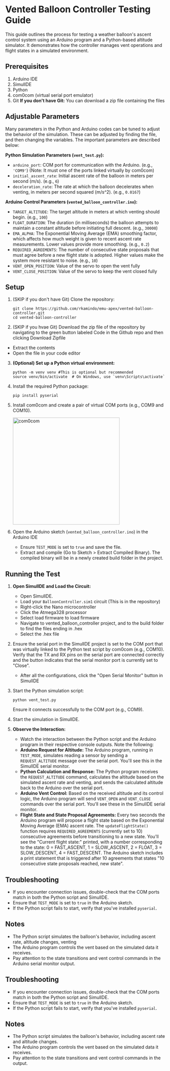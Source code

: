# Vented Balloon Controller Testing Guide

This guide outlines the process for testing a weather balloon's ascent control system using an Arduino program and a Python-based altitude simulator. It demonstrates how the controller manages vent operations and flight states in a simulated environment.

## Prerequisites

1.  Arduino IDE
2.  SimulIDE
3.  Python
4.  com0com (virtual serial port emulator)
5.  Git **If you don't have Git:** You can download a zip file containing the files

## Adjustable Parameters

Many parameters in the Python and Arduino codes can be tuned to adjust the behavior of the simulation. These can be adjusted by finding the file, and then changing the variables. The important parameters are described below:

**Python Simulation Parameters (`vent_test.py`):**

- `arduino_port`: COM port for communication with the Arduino. (e.g., `'COM9'`) (Note: It must one of the ports linked virtually by com0com)
- `initial_ascent_rate`: Initial ascent rate of the balloon in meters per second (m/s). (e.g., `6`)
- `deceleration_rate`: The rate at which the balloon decelerates when venting, in meters per second squared (m/s^2). (e.g., `0.0167`)

**Arduino Control Parameters (`vented_balloon_controller.ino`):**

- `TARGET_ALTITUDE`: The target altitude in meters at which venting should begin. (e.g., `100`)
- `FLOAT_DURATION`: The duration (in milliseconds) the balloon attempts to maintain a constant altitude before initiating full descent. (e.g., `30000`)
- `EMA_ALPHA`: The Exponential Moving Average (EMA) smoothing factor, which affects how much weight is given to recent ascent rate measurements. Lower values provide more smoothing. (e.g., `0.2`)
- `REQUIRED_AGREEMENTS`: The number of consecutive state proposals that must agree before a new flight state is adopted. Higher values make the system more resistant to noise. (e.g., `10`)
- `VENT_OPEN_POSITION`: Value of the servo to open the vent fully
- `VENT_CLOSE_POSITION`: Value of the servo to keep the vent closed fully

## Setup

1. (SKIP if you don't have Git) Clone the repository:

   ```
   git clone https://github.com/rkamindo/emu-apex/vented-balloon-controller.git
   cd vented-balloon-controller
   ```

2. (SKIP if you hvae Git) Download the zip file of the repository by navigating to the green button labeled Code in the Github repo and then clicking Download Zipfile

- Extract the contents
- Open the file in your code editor

3.  **(Optional) Set up a Python virtual environment:**

    ```
    python -m venv venv #This is optional but recommended
    source venv/bin/activate  # On Windows, use `venv\Scripts\activate`
    ```

4.  Install the required Python package:

    ```
    pip install pyserial
    ```

5.  Install com0com and create a pair of virtual COM ports (e.g., COM9 and COM10).

    <img width="336" alt="com0com" src="https://github.com/user-attachments/assets/7dd78769-2f04-4944-b7ca-3084dd03b462" />


7.  Open the Arduino sketch (`vented_balloon_controller.ino`) in the Arduino IDE
    - Ensure `TEST_MODE` is set to `true` and save the file.
    - Extract and compile (Go to Sketch > Extract Compiled Binary). The compiled binary will be in a newly created build folder in the project.

## Running the Test

1.  **Open SimulIDE and Load the Circuit:**

    - Open SimulIDE.
    - Load your `BalloonController.sim1` circuit (This is in the repository)
    - Right-click the Nano microcontroller
    - Click the Atmega328 processor
    - Select load firmware to load firmware
    - Navigate to vented_balloon_controller project, and to the build folder to find the files ending in .hex
    - Select the .hex file

2.  Ensure the serial port in the SimulIDE project is set to the COM port that was virtually linked to the Python test script by com0com (e.g., COM10). Verify that the TX and RX pins on the serial port are connected correctly and the button indicates that the serial monitor port is currently set to "Close".

    - After all the configurations, click the "Open Serial Monitor" button in SimulIDE

3.  Start the Python simulation script:

    ```
    python vent_test.py
    ```

    Ensure it connects successfully to the COM port (e.g., COM9).

4.  Start the simulation in SimulIDE.

5.  **Observe the Interaction:**

    - Watch the interaction between the Python script and the Arduino program in their respective console outputs. Note the following:
    - **Arduino Request for Altitude:** The Arduino program, running in `TEST_MODE`, simulates reading a sensor by sending a `REQUEST_ALTITUDE` message over the serial port. You'll see this in the SimulIDE serial monitor.
    - **Python Calculation and Response:** The Python program receives the `REQUEST_ALTITUDE` command, calculates the altitude based on the simulated ascent rate and venting, and sends the calculated altitude back to the Arduino over the serial port.
    - **Arduino Vent Control:** Based on the received altitude and its control logic, the Arduino program will send `VENT_OPEN` and `VENT_CLOSE` commands over the serial port. You'll see these in the SimulIDE serial monitor.

    * **Flight State and State Proposal Agreements:** Every two seconds the Arduino program will propose a flight state based on the Exponential Moving Average (EMA) ascent rate. The `updateFlightState()` function requires `REQUIRED_AGREEMENTS` (currently set to 10) consecutive agreements before transitioning to a new state. You'll see the "Current flight state:" printed, with a number corresponding to the state: 0 = FAST_ASCENT, 1 = SLOW_ASCENT, 2 = FLOAT, 3 = SLOW_DESCENT, 4 = FAST_DESCENT. The Arduino sketch includes a print statement that is triggered after 10 agreements that states "10 consecutive state proposals reached, new state".

## Troubleshooting

- If you encounter connection issues, double-check that the COM ports match in both the Python script and SimulIDE.
- Ensure that `TEST_MODE` is set to `true` in the Arduino sketch.
- If the Python script fails to start, verify that you've installed `pyserial`.

## Notes

- The Python script simulates the balloon's behavior, including ascent rate, altitude changes, venting
- The Arduino program controls the vent based on the simulated data it receives.
- Pay attention to the state transitions and vent control commands in the Arduino serial monitor output.

## Troubleshooting

- If you encounter connection issues, double-check that the COM ports match in both the Python script and SimulIDE.
- Ensure that `TEST_MODE` is set to `true` in the Arduino sketch.
- If the Python script fails to start, verify that you've installed `pyserial`.

## Notes

- The Python script simulates the balloon's behavior, including ascent rate and altitude changes.
- The Arduino program controls the vent based on the simulated data it receives.
- Pay attention to the state transitions and vent control commands in the output.
